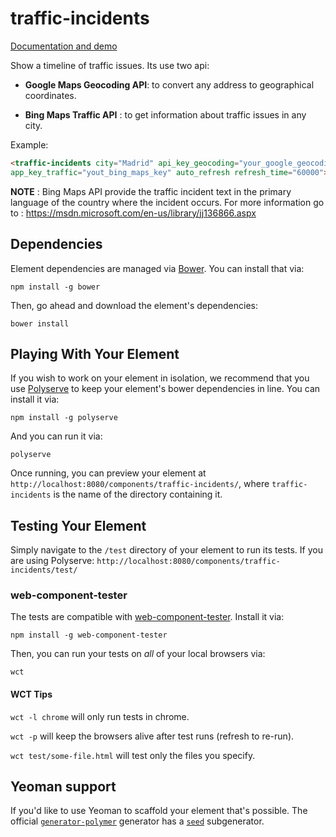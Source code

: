 # traffic-incidents
[Documentation and demo](https://mortega5.github.io/traffic-incidents)

Show a timeline of traffic issues. Its use two api:

- **Google Maps Geocoding API**: to convert any address to geographical coordinates.

- **Bing Maps Traffic API**    : to get information about traffic issues in any city.

Example:

```html
<traffic-incidents city="Madrid" api_key_geocoding="your_google_geocoding_key"
app_key_traffic="yout_bing_maps_key" auto_refresh refresh_time="60000">
```

**NOTE** : Bing Maps API provide the traffic incident text in the primary language of the country
where the incident occurs. For more information go to : https://msdn.microsoft.com/en-us/library/jj136866.aspx

## Dependencies

Element dependencies are managed via [Bower](http://bower.io/). You can
install that via:

    npm install -g bower

Then, go ahead and download the element's dependencies:

    bower install


## Playing With Your Element

If you wish to work on your element in isolation, we recommend that you use
[Polyserve](https://github.com/PolymerLabs/polyserve) to keep your element's
bower dependencies in line. You can install it via:

    npm install -g polyserve

And you can run it via:

    polyserve

Once running, you can preview your element at
`http://localhost:8080/components/traffic-incidents/`, where `traffic-incidents` is the name of the directory containing it.


## Testing Your Element

Simply navigate to the `/test` directory of your element to run its tests. If
you are using Polyserve: `http://localhost:8080/components/traffic-incidents/test/`

### web-component-tester

The tests are compatible with [web-component-tester](https://github.com/Polymer/web-component-tester).
Install it via:

    npm install -g web-component-tester

Then, you can run your tests on _all_ of your local browsers via:

    wct

#### WCT Tips

`wct -l chrome` will only run tests in chrome.

`wct -p` will keep the browsers alive after test runs (refresh to re-run).

`wct test/some-file.html` will test only the files you specify.


## Yeoman support

If you'd like to use Yeoman to scaffold your element that's possible. The official [`generator-polymer`](https://github.com/yeoman/generator-polymer) generator has a [`seed`](https://github.com/yeoman/generator-polymer#seed) subgenerator.
